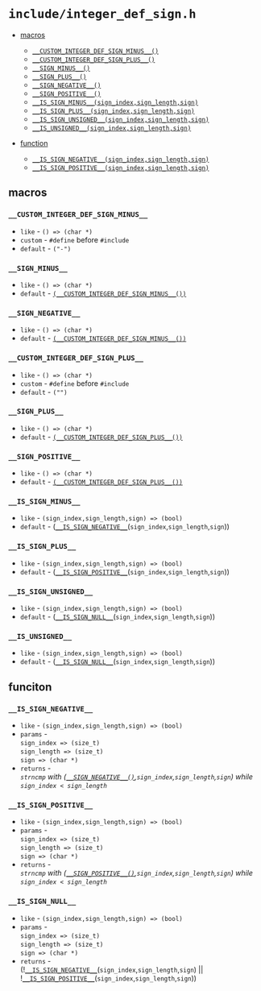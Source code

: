 # `include/integer_def_sign.h`

- [macros](./integer_def_sign.h.md#macros)
  - [`__CUSTOM_INTEGER_DEF_SIGN_MINUS__()`](./integer_def_sign.h.md#`__CUSTOM_INTEGER_DEF_SIGN_MINUS__`)
  - [`__CUSTOM_INTEGER_DEF_SIGN_PLUS__()`](./integer_def_sign.h.md#`__CUSTOM_INTEGER_DEF_SIGN_PLUS__`)
  - [`__SIGN_MINUS__()`](./integer_def_sign.h.md#`__SIGN_MINUS__`)
  - [`__SIGN_PLUS__()`](./integer_def_sign.h.md#`__SIGN_PLUS__`)
  - [`__SIGN_NEGATIVE__()`](./integer_def_sign.h.md#`__SIGN_NEGATIVE__`)
  - [`__SIGN_POSITIVE__()`](./integer_def_sign.h.md#`__SIGN_POSITIVE__`)
  - [`__IS_SIGN_MINUS__(sign_index,sign_length,sign)`](./integer_def_sign.h.md#`__IS_SIGN_MINUS__`)
  - [`__IS_SIGN_PLUS__(sign_index,sign_length,sign)`](./integer_def_sign.h.md#`__IS_SIGN_PLUS__`)
  - [`__IS_SIGN_UNSIGNED__(sign_index,sign_length,sign)`](./integer_def_sign.h.md#`__IS_SIGN_UNSIGNED__`)
  - [`__IS_UNSIGNED__(sign_index,sign_length,sign)`](./integer_def_sign.h.md#`__IS_UNSIGNED__`)

- [function](./integer_def_sign.h.md#function)
  - [`__IS_SIGN_NEGATIVE__(sign_index,sign_length,sign)`](./integer_def_sign.h.md#`__IS_SIGN_NEGATIVE__`)
  - [`__IS_SIGN_POSITIVE__(sign_index,sign_length,sign)`](./integer_def_sign.h.md#`__IS_SIGN_POSITIVE__`)

## macros
### `__CUSTOM_INTEGER_DEF_SIGN_MINUS__`
- `like` - `() => (char *)`
- `custom` - `#define` before `#include`
- `default` - `("-")`

### `__SIGN_MINUS__`
- `like` - `() => (char *)`
- `default` - [`(__CUSTOM_INTEGER_DEF_SIGN_MINUS__())`](./integer_def_sign.h.md#`__CUSTOM_INTEGER_DEF_SIGN_MINUS__`)

### `__SIGN_NEGATIVE__`
- `like` - `() => (char *)`
- `default` - [`(__CUSTOM_INTEGER_DEF_SIGN_MINUS__())`](./integer_def_sign.h.md#`__CUSTOM_INTEGER_DEF_SIGN_MINUS__`)

### `__CUSTOM_INTEGER_DEF_SIGN_PLUS__`
- `like` - `() => (char *)`
- `custom` - `#define` before `#include`
- `default` - `("")`
### `__SIGN_PLUS__`
- `like` - `() => (char *)`
- `default` - [`(__CUSTOM_INTEGER_DEF_SIGN_PLUS__())`](./integer_def_sign.h.md#`__CUSTOM_INTEGER_DEF_SIGN_PLUS__`)

### `__SIGN_POSITIVE__`
- `like` - `() => (char *)`
- `default` - [`(__CUSTOM_INTEGER_DEF_SIGN_PLUS__())`](./integer_def_sign.h.md#`__CUSTOM_INTEGER_DEF_SIGN_PLUS__`)

### `__IS_SIGN_MINUS__`
- `like` - `(sign_index,sign_length,sign) => (bool)`
- `default` - ([`__IS_SIGN_NEGATIVE__`](./integer_def_sign.h.md#`__IS_SIGN_NEGATIVE__`)(`sign_index`,`sign_length`,`sign`))

### `__IS_SIGN_PLUS__`
- `like` - `(sign_index,sign_length,sign) => (bool)`
- `default` - ([`__IS_SIGN_POSITIVE__`](./integer_def_sign.h.md#`__IS_SIGN_POSITIVE__`)(`sign_index`,`sign_length`,`sign`))

### `__IS_SIGN_UNSIGNED__`
- `like` - `(sign_index,sign_length,sign) => (bool)`
- `default` - ([`__IS_SIGN_NULL__`](./integer_def_sign.h.md#`__IS_SIGN_NULL__`)(`sign_index`,`sign_length`,`sign`))

### `__IS_UNSIGNED__`
- `like` - `(sign_index,sign_length,sign) => (bool)`
- `default` - ([`__IS_SIGN_NULL__`](./integer_def_sign.h.md#`__IS_SIGN_NULL__`)(`sign_index`,`sign_length`,`sign`))


## funciton
### `__IS_SIGN_NEGATIVE__`
- `like` - `(sign_index,sign_length,sign) => (bool)`
- `params` -
   <br/>`sign_index => (size_t)`
   <br/>`sign_length => (size_t)`
   <br/>`sign => (char *)`
- `returns` -
   <br/>*`strncmp` with ([`__SIGN_NEGATIVE__()`](./integer_def_sign.h.md#`__SIGN_NEGATIVE__`),`sign_index`,`sign_length`,`sign`) while `sign_index < sign_length`*

### `__IS_SIGN_POSITIVE__`
- `like` - `(sign_index,sign_length,sign) => (bool)`
- `params` -
   <br/>`sign_index => (size_t)`
   <br/>`sign_length => (size_t)`
   <br/>`sign => (char *)`
- `returns` -
   <br/>*`strncmp` with ([`__SIGN_POSITIVE__()`](./integer_def_sign.h.md#`__SIGN_POSITIVE__`),`sign_index`,`sign_length`,`sign`) while `sign_index < sign_length`*

### `__IS_SIGN_NULL__`
- `like` - `(sign_index,sign_length,sign) => (bool)`
- `params` -
   <br/>`sign_index => (size_t)`
   <br/>`sign_length => (size_t)`
   <br/>`sign => (char *)`
- `returns` -
   <br/>(\![`__IS_SIGN_NEGATIVE__`](./integer_def_sign.h.md#`__IS_SIGN_NEGATIVE__`)(`sign_index`,`sign_length`,`sign`) || \![`__IS_SIGN_POSITIVE__`](./integer_def_sign.h.md)(`sign_index`,`sign_length`,`sign`))